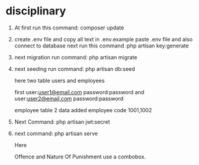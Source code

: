 # disciplinary
1. At first run this command:
   composer update

2. create .env file and copy all text in .env.example paste .env file and also connect to database next run this command
   :php artisan key:generate

3. next migration run command:
   php artisan migrate

4. next seeding run command:
   php artisan db:seed

   here two table users and employees

   first user:user1@email.com password:password and user:user2@email.com password:password 

   employee table 2 data added employee code 1001,1002
	
5. Next Command:
   php artisan jwt:secret

6. next command:
   php artisan serve
   
   
   Here
    
   Offence and Nature Of Punishment use a combobox.
